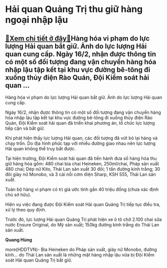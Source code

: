 Hải quan Quảng Trị thu giữ hàng ngoại nhập lậu
==============================================

[:gift:Xem chi tiết ở đây:gift:](https://hddtvn.com/hai-quan-quang-tri-thu-giu-hang-ngoai-nhap-lau/)Hàng hóa vi phạm do lực lượng Hải quan bắt giữ. Ảnh do lực lượng Hải quan cung cấp. Ngày 16/2, nhận được thông tin có một số đối tượng đang vận chuyển hàng hóa nhập lậu tập kết tại khu vực đường bê-tông đi xuống thủy điện Rào Quán, Đội Kiểm soát hải quan …
----------------------------------------------------------------------------------------------------------------------------------------------------------------------------------------------------------------------------------------------------------------







 






 Hàng hóa vi phạm do lực lượng Hải quan bắt giữ. Ảnh do lực lượng Hải quan cung cấp. 


Ngày 16/2, nhận được thông tin có một số đối tượng đang vận chuyển hàng hóa nhập lậu tập kết tại khu vực đường bê-tông đi xuống thủy điện Rào Quán, Đội Kiểm soát hải quan đã triển khai phương án, tổ chức lực lượng tiếp cận và bắt giữ.


 Khi phát hiện thấy lực lượng Hải quan, các đối tượng đã vứt bỏ lại hàng và chạy trốn. Do địa hình phức tạp với nhiều đường giao nhau nên lực lượng Hải quan không thể truy bắt được.


 Tại hiện trường, Đội Kiểm soát hải quan đã tiến hành đưa số hàng hóa thu giữ hàng hóa gồm: 480 chai bia chai Heineken, 250ml/chai, Pháp sản xuất 480 chai; Dép nữ Kito, Thái Lan sản xuất 30 đôi; 1 tấn đường kính trắng; 30 đôi giày nữ Monobo, và 3 cái nồi cơm điện Sharp, KSH 555, Thái Lan sản xuất. 


 Toàn bộ hàng vi phạm có trị giá ước tính gần 40 triệu đồng (chưa xác định chủ sở hữu).


 Hiện vụ việc đang được Đội Kiểm soát Hải quan Quảng Trị tiếp tục điều tra, xử lý theo quy định.


 Trước đó, lực lượng Hải quan Quảng Trị phát hiện xe ô tô chở 2.100 chai sữa nước Ensure Original, do Mỹ sản xuất; 150kg đường kính trắng do Thái Lan sản xuất. 






**Quang Hùng**



more(HDDTVN)- Bia Heineken do Pháp sản xuất, giày nữ Monobo, đường kính… do Thái Lan sản xuất là những mặt hàng nhập lậu vừa bị Đội Kiểm soát Hải quan Quảng Trị bắt giữ.

